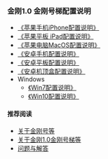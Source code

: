 ### 金刚1.0 金刚号梯配置说明

- [《苹果手机iPhone配置说明》](https://a2zitpro.github.io/web/ios)
- [《苹果平板 iPad配置说明》](https://a2zitpro.github.io/web/ios)
- [ 《苹果电脑MacOS配置说明》](https://a2zitpro.github.io/web/mac)
- [《安卓手机配置说明》](https://a2zitpro.github.io/web/android)
- [《安卓平板配置说明》](https://a2zitpro.github.io/web/android)
- [《安卓机顶盒配置说明》]()
- Windows<br>
  - [《Win7配置说明》](https://a2zitpro.github.io/web/win7)
  - [《Win10配置说明》](https://a2zitpro.github.io/web/win10)

#### 推荐阅读

- [关于金刚号等](https://a2zitpro.github.io/web/列表-金刚号及相关问题)
- [关于金刚1.0金刚号梯等](https://a2zitpro.github.io/web/列表-关于金刚1.0配置金刚号型翻墙梯及相关问题)
- [问题与解答](https://a2zitpro.github.io/web/列表-问题与解答)

